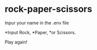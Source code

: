 # rock-paper-scissors

Inpur your name in the .env file

*Input Rock, 
*Paper, 
*or Scissors.

Play again!